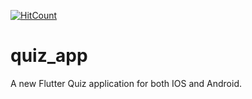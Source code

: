 [![HitCount](http://hits.dwyl.com/singhakashkumar/Quizzler.svg)](http://hits.dwyl.com/singhakashkumar/Quizzler)
# quiz_app

A new Flutter Quiz application for both IOS and Android.

